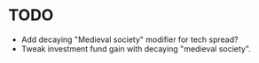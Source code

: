 # TODO

- Add decaying "Medieval society" modifier for tech spread?
- Tweak investment fund gain with decaying "medieval society".
